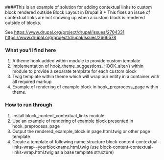 ####This is an example of solution for adding contextual links to custom block rendered outside Block Layout in Drupal 8 *
This fixes an issue of contextual links are not showing up when a custom block is rendered outside of blocks.

See
https://www.drupal.org/project/drupal/issues/2704331
https://www.drupal.org/project/drupal/issues/2666578

### What you'll find here 
1. A theme hook added within module to provide custom template
2. Implementation of hook_theme_suggestions_HOOK_alter() within module to provide a separate template for each custom block
3. Twig template within theme which will wrap our entity in a container with all required markup 
4. Example of rendering of example block in hook_preprocess_page within theme.

### How to run through 
1. Install block_content_contextual_links module
2. Use an example of rendering of example block presented in hook_preprocess_page
3. Output the rendered_example_block in page.html.twig or other page template
4. Create a template of following name structure block-content-contextual-links-wrap--yourblockname.html.twig (use block-content-contextual-links-wrap.html.twig as a base template structure)
